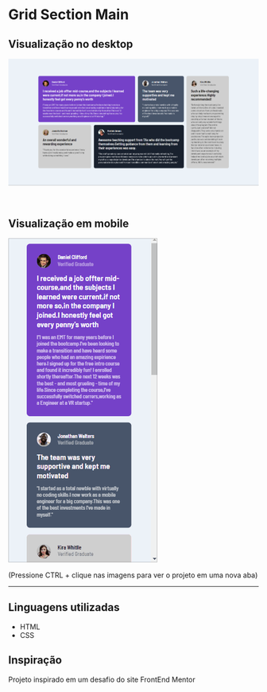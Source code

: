 # Grid Section Main

## Visualização no desktop

[<img src="./src/design/desktop.png">](https://duardohenrique.github.io/grid-section-main/)

<br>

## Visualização em mobile

[<img src="./src/design/mobile.gif">](https://duardohenrique.github.io/grid-section-main/)

(Pressione CTRL + clique nas imagens para ver o projeto em uma nova aba)

<hr>

## Linguagens utilizadas
- HTML
- CSS

## Inspiração

Projeto inspirado em um desafio do site FrontEnd Mentor
